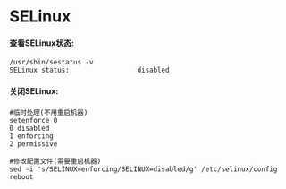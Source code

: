 # SELinux

#### 查看SELinux状态:
```
/usr/sbin/sestatus -v
SELinux status:                 disabled
```

#### 关闭SELinux:
```
#临时处理(不用重启机器)
setenforce 0
0 disabled
1 enforcing
2 permissive

#修改配置文件(需要重启机器)
sed -i 's/SELINUX=enforcing/SELINUX=disabled/g' /etc/selinux/config
reboot
```
